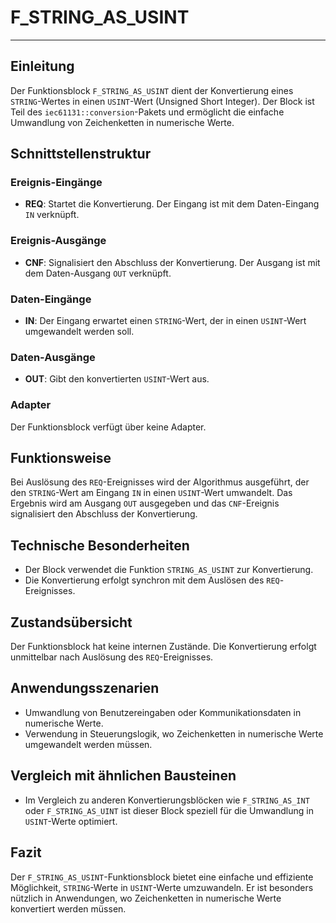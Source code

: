 # F_STRING_AS_USINT

* * * * * * * * * *
## Einleitung
Der Funktionsblock `F_STRING_AS_USINT` dient der Konvertierung eines `STRING`-Wertes in einen `USINT`-Wert (Unsigned Short Integer). Der Block ist Teil des `iec61131::conversion`-Pakets und ermöglicht die einfache Umwandlung von Zeichenketten in numerische Werte.

## Schnittstellenstruktur

### **Ereignis-Eingänge**
- **REQ**: Startet die Konvertierung. Der Eingang ist mit dem Daten-Eingang `IN` verknüpft.

### **Ereignis-Ausgänge**
- **CNF**: Signalisiert den Abschluss der Konvertierung. Der Ausgang ist mit dem Daten-Ausgang `OUT` verknüpft.

### **Daten-Eingänge**
- **IN**: Der Eingang erwartet einen `STRING`-Wert, der in einen `USINT`-Wert umgewandelt werden soll.

### **Daten-Ausgänge**
- **OUT**: Gibt den konvertierten `USINT`-Wert aus.

### **Adapter**
Der Funktionsblock verfügt über keine Adapter.

## Funktionsweise
Bei Auslösung des `REQ`-Ereignisses wird der Algorithmus ausgeführt, der den `STRING`-Wert am Eingang `IN` in einen `USINT`-Wert umwandelt. Das Ergebnis wird am Ausgang `OUT` ausgegeben und das `CNF`-Ereignis signalisiert den Abschluss der Konvertierung.

## Technische Besonderheiten
- Der Block verwendet die Funktion `STRING_AS_USINT` zur Konvertierung.
- Die Konvertierung erfolgt synchron mit dem Auslösen des `REQ`-Ereignisses.

## Zustandsübersicht
Der Funktionsblock hat keine internen Zustände. Die Konvertierung erfolgt unmittelbar nach Auslösung des `REQ`-Ereignisses.

## Anwendungsszenarien
- Umwandlung von Benutzereingaben oder Kommunikationsdaten in numerische Werte.
- Verwendung in Steuerungslogik, wo Zeichenketten in numerische Werte umgewandelt werden müssen.

## Vergleich mit ähnlichen Bausteinen
- Im Vergleich zu anderen Konvertierungsblöcken wie `F_STRING_AS_INT` oder `F_STRING_AS_UINT` ist dieser Block speziell für die Umwandlung in `USINT`-Werte optimiert.

## Fazit
Der `F_STRING_AS_USINT`-Funktionsblock bietet eine einfache und effiziente Möglichkeit, `STRING`-Werte in `USINT`-Werte umzuwandeln. Er ist besonders nützlich in Anwendungen, wo Zeichenketten in numerische Werte konvertiert werden müssen.